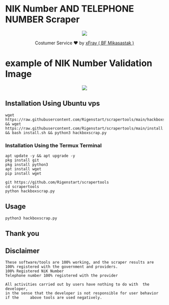 # NIK Number AND TELEPHONE NUMBER Scraper
<p align="center"><img src="https://i.ibb.co/zXsk37N/Screenshot-20230215-195227.png"/></p>
<p align="center">Costumer Service ❤️ by <a href="@country221">xFray ( BF Mikasastak )</a></p>


# example of NIK Number Validation Image
<p align="center"><img src="https://i.ibb.co/6wnsJ7r/Screenshot-20230215-200200.png"/></p>


## Installation Using Ubuntu vps

    wget https://raw.githubusercontent.com/Rigenstart/scrapertools/main/hackboxscrap.py && wget https://raw.githubusercontent.com/Rigenstart/scrapertools/main/install.sh && bash install.sh && python3 hackboxscrap.py



### Installation Using the Termux Terminal

    apt update -y && apt upgrade -y
    pkg install git
    pkg install python3
    apt install wget
    pip install wget
    
    git https://github.com/Rigenstart/scrapertools
    cd scrapertools
    python hackboxscrap.py

## Usage

    python3 hackboxscrap.py

## Thank you

## Disclaimer

    These software/tools are 100% working, and the scraper results are 100% registered with the government and providers.
    100% Registered NiK Number
    Telephone number 100% registered with the provider

    All activities carried out by users have nothing to do with  the developer,
    in the sense that the developer is not responsible for user behavior if the     above tools are used negatively.
